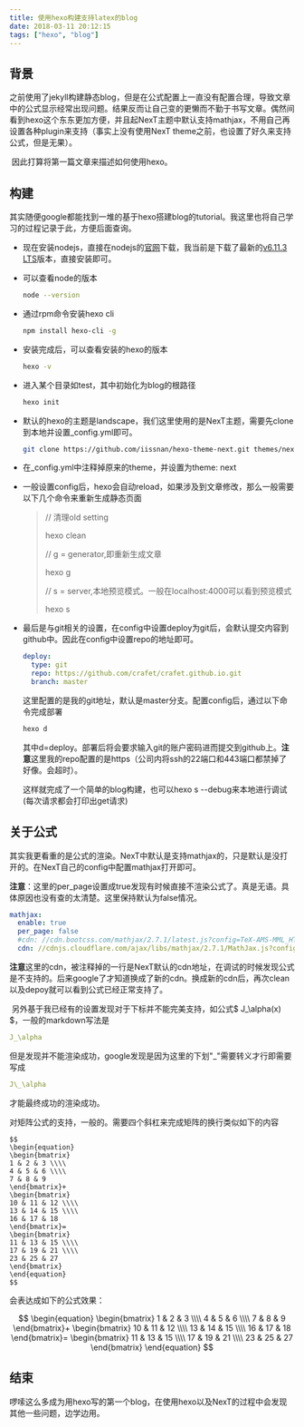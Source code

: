 ```yaml
---
title: 使用hexo构建支持latex的blog
date: 2018-03-11 20:12:15
tags: ["hexo", "blog"]
---
```


## 背景

​	之前使用了jekyll构建静态blog，但是在公式配置上一直没有配置合理，导致文章中的公式显示经常出现问题。结果反而让自己变的更懒而不勤于书写文章。偶然间看到hexo这个东东更加方便，并且起NexT主题中默认支持mathjax，不用自己再设置各种plugin来支持（事实上没有使用NexT theme之前，也设置了好久来支持公式，但是无果）。

​	因此打算将第一篇文章来描述如何使用hexo。

## 构建

​	其实随便google都能找到一堆的基于hexo搭建blog的tutorial。我这里也将自己学习的过程记录于此，方便后面查询。

* 现在安装nodejs，直接在nodejs的[官网](https://nodejs.org/zh-cn/)下载，我当前是下载了最新的[v6.11.3 LTS](https://nodejs.org/dist/v6.11.3/node-v6.11.3-x64.msi)版本，直接安装即可。

* 可以查看node的版本

  ``` bash
  node --version
  ```

* 通过rpm命令安装hexo cli

  ```bash
  npm install hexo-cli -g
  ```

* 安装完成后，可以查看安装的hexo的版本

  ```bash
  hexo -v
  ```

* 进入某个目录如test，其中初始化为blog的根路径

  ```bash
  hexo init
  ```

* 默认的hexo的主题是landscape，我们这里使用的是NexT主题，需要先clone到本地并设置_config.yml即可。

  ```bash
  git clone https://github.com/iissnan/hexo-theme-next.git themes/next
  ```

* 在_config.yml中注释掉原来的theme，并设置为theme: next

* 一般设置config后，hexo会自动reload，如果涉及到文章修改，那么一般需要以下几个命令来重新生成静态页面

  > // 清理old setting
  >
  > hexo clean 
  >
  > // g = generator,即重新生成文章
  >
  > hexo g
  >
  > // s = server,本地预览模式。一般在localhost:4000可以看到预览模式
  >
  > hexo s

* 最后是与git相关的设置，在config中设置deploy为git后，会默认提交内容到github中。因此在config中设置repo的地址即可。

  ```yaml
  deploy:
    type: git
    repo: https://github.com/crafet/crafet.github.io.git
    branch: master
  ```

  这里配置的是我的git地址，默认是master分支。配置config后，通过以下命令完成部署

  ```bash
  hexo d
  ```

  其中d=deploy。部署后将会要求输入git的账户密码进而提交到github上。**注意**这里我的repo配置的是https（公司内将ssh的22端口和443端口都禁掉了好像。会超时）。

  <!--more-->

  这样就完成了一个简单的blog构建，也可以hexo s --debug来本地进行调试(每次请求都会打印出get请求)

## 关于公式

​	其实我更看重的是公式的渲染。NexT中默认是支持mathjax的，只是默认是没打开的。在NexT自己的config中配置mathjax打开即可。

**注意**：这里的per_page设置成true发现有时候直接不渲染公式了。真是无语。具体原因也没有查的太清楚。这里保持默认为false情况。

```yaml
mathjax:
  enable: true
  per_page: false
  #cdn: //cdn.bootcss.com/mathjax/2.7.1/latest.js?config=TeX-AMS-MML_HTMLorMML
  cdn: //cdnjs.cloudflare.com/ajax/libs/mathjax/2.7.1/MathJax.js?config=TeX-AMS-MML_HTMLorMML
```

**注意**这里的cdn，被注释掉的一行是NexT默认的cdn地址，在调试的时候发现公式是不支持的。后来google了才知道换成了新的cdn。换成新的cdn后，再次clean以及depoy就可以看到公式已经正常支持了。

​	另外基于我已经有的设置发现对于下标并不能完美支持，如公式$ J_\alpha(x) $，一般的markdown写法是

```yaml
J_\alpha
```

但是发现并不能渲染成功，google发现是因为这里的下划"_"需要转义才行即需要写成

```yaml
J\_\alpha
```

才能最终成功的渲染成功。

对矩阵公式的支持，一般的。需要四个斜杠来完成矩阵的换行类似如下的内容

```yacas
$$
\begin{equation}
\begin{bmatrix}
1 & 2 & 3 \\\\
4 & 5 & 6 \\\\
7 & 8 & 9 
\end{bmatrix}+
\begin{bmatrix}
10 & 11 & 12 \\\\
13 & 14 & 15 \\\\
16 & 17 & 18
\end{bmatrix}=
\begin{bmatrix}
11 & 13 & 15 \\\\
17 & 19 & 21 \\\\
23 & 25 & 27
\end{bmatrix}
\end{equation}
$$
```

会表达成如下的公式效果：


$$
\begin{equation}
\begin{bmatrix}
1 & 2 & 3 \\\\
4 & 5 & 6 \\\\
7 & 8 & 9 
\end{bmatrix}+
\begin{bmatrix}
10 & 11 & 12 \\\\
13 & 14 & 15 \\\\
16 & 17 & 18
\end{bmatrix}=
\begin{bmatrix}
11 & 13 & 15 \\\\
17 & 19 & 21 \\\\
23 & 25 & 27
\end{bmatrix}
\end{equation}
$$

## 结束

啰嗦这么多成为用hexo写的第一个blog，在使用hexo以及NexT的过程中会发现其他一些问题，边学边用。
